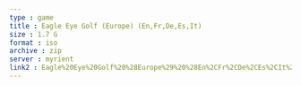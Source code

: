 ```yaml
---
type : game
title : Eagle Eye Golf (Europe) (En,Fr,De,Es,It)
size : 1.7 G
format : iso
archive : zip
server : myrient
link2 : Eagle%20Eye%20Golf%20%28Europe%29%20%28En%2CFr%2CDe%2CEs%2CIt%29
---
```

